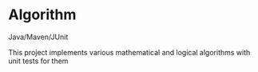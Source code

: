 # Algorithm
Java/Maven/JUnit

This project implements various mathematical and logical algorithms with unit tests for them
